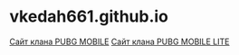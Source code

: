 
# vkedah661.github.io
<a href="https://vkedah661.github.io/head.html">Сайт клана  PUBG MOBILE</a>
<a href="https://vkedah661.github.io/home.html">Сайт клана PUBG MOBILE LITE </a>
 <html>
 <head>
 <link rel="shortcut icon" href="vkedah661.github.io/img/Новая папка/favicon-16x16.png">
 </head>
 </html>
